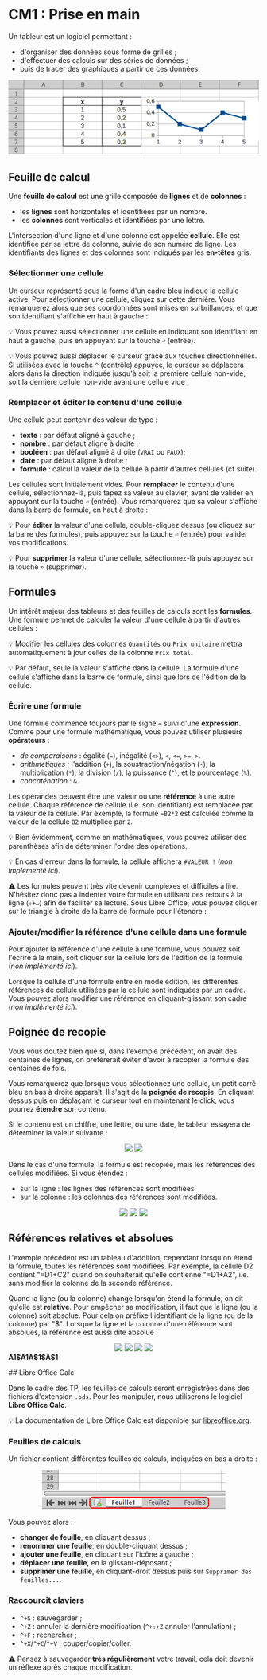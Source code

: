 <!DOCTYPE html>
<html>
    <head>
        <title>CM (BDR1)</title>
        <link rel="stylesheet" href="./index.css">
        <script type="module" src="./index.js" defer></script>
    </head>
    <body>
        <style>
        </style>
        <header></header>
        <main>

# CM1 : Prise en main

Un tableur est un logiciel permettant :
- d'organiser des données sous forme de grilles ;
- d'effectuer des calculs sur des séries de données ;
- puis de tracer des graphiques à partir de ces données.

<center>
    <img src="../../../../assets/tableur/img/intro.png"/>
</center>

## Feuille de calcul

Une **feuille de calcul** est une grille composée de **lignes** et de **colonnes** :
- les **lignes** sont horizontales et identifiées par un nombre.
- les **colonnes** sont verticales et identifiées par une lettre.

L'intersection d'une ligne et d'une colonne est appelée **cellule**. Elle est identifiée par sa lettre de colonne, suivie de son numéro de ligne. Les identifiants des lignes et des colonnes sont indiqués par les **en-têtes** gris. 

### Sélectionner une cellule

Un curseur représenté sous la forme d'un cadre bleu indique la cellule active. Pour sélectionner une cellule, cliquez sur cette dernière. Vous remarquerez alors que ses coordonnées sont mises en surbrillances, et que son identifiant s'affiche en haut à gauche :

<center>
    <calc-sheet cols=3 rows=4></calc-sheet>
</center>

💡 Vous pouvez aussi sélectionner une cellule en indiquant son identifiant en haut à gauche, puis en appuyant sur la touche `⏎` (entrée).

💡 Vous pouvez aussi déplacer le curseur grâce aux touches directionnelles. Si utilisées avec la touche `^` (contrôle) appuyée, le curseur se déplacera alors dans la direction indiquée jusqu'à soit la première cellule non-vide, soit la dernière cellule non-vide avant une cellule vide :

<center>
    <calc-sheet id='sheet_cursor' cols=8 rows=4></calc-sheet>
</center>

### Remplacer et éditer le contenu d'une cellule

Une cellule peut contenir des valeur de type :
- **texte** : par défaut aligné à gauche ;
- **nombre** : par défaut aligné à droite ;
- **booléen** : par défaut aligné à droite (`VRAI` ou `FAUX`);
- **date** : par défaut aligné à droite ;
- **formule** : calcul la valeur de la cellule à partir d'autres cellules (cf suite).

Les cellules sont initialement vides. Pour **remplacer** le contenu d'une cellule, sélectionnez-là, puis tapez sa valeur au clavier, avant de valider en appuyant sur la touche `⏎` (entrée). Vous remarquerez que sa valeur s'affiche dans la barre de formule, en haut à droite :

<center>
    <calc-sheet id="sheet_types" cols=5 rows=4></calc-sheet>
</center>

💡 Pour **éditer** la valeur d'une cellule, double-cliquez dessus (ou cliquez sur la barre des formules), puis appuyez sur la touche `⏎` (entrée) pour valider vos modifications.

💡 Pour **supprimer** la valeur d'une cellule, sélectionnez-là puis appuyez sur la touche `⌦` (supprimer).

## Formules

Un intérêt majeur des tableurs et des feuilles de calculs sont les **formules**. Une formule permet de calculer la valeur d'une cellule à partir d'autres cellules :

<center>
    <calc-sheet id="sheet_formula" cols=3 rows=4></calc-sheet>
</center>

💡 Modifier les cellules des colonnes `Quantités` ou `Prix unitaire` mettra automatiquement à jour celles de la colonne `Prix total`.

💡 Par défaut, seule la valeur s'affiche dans la cellule. La formule d'une cellule s'affiche dans la barre de formule, ainsi que lors de l'édition de la cellule.

### Écrire une formule

Une formule commence toujours par le signe `=` suivi d'une **expression**. Comme pour une formule mathématique, vous pouvez utiliser plusieurs **opérateurs** :
- *de comparaisons* : égalité (`=`), inégalité (`<>`), `<`, `<=`, `>=`, `>`.
- *arithmétiques :* l'addition (`+`), la soustraction/négation (`-`), la multiplication (`*`), la division (`/`), la puissance (`^`), et le pourcentage (`%`).
- *concaténation :* `&`.

Les opérandes peuvent être une valeur ou une **référence** à une autre cellule. Chaque référence de cellule (i.e. son identifiant) est remplacée par la valeur de la cellule. Par exemple, la formule `=B2*2` est calculée comme la valeur de la cellule `B2` multipliée par `2`.

💡 Bien évidemment, comme en mathématiques, vous pouvez utiliser des parenthèses afin de déterminer l'ordre des opérations.

💡 En cas d'erreur dans la formule, la cellule affichera `#VALEUR !` (*non implémenté ici*).

⚠ Les formules peuvent très vite devenir complexes et difficiles à lire. N'hésitez donc pas à indenter votre formule en utilisant des retours à la ligne (`⇧+↵`) afin de faciliter sa lecture. Sous Libre Office, vous pouvez cliquer sur le triangle à droite de la barre de formule pour l'étendre :

<center>
    <calc-sheet id="sheet_complex_formula" cols=3 rows=4></calc-sheet>
</center>

### Ajouter/modifier la référence d'une cellule dans une formule

Pour ajouter la référence d'une cellule à une formule, vous pouvez soit l'écrire à la main, soit cliquer sur la cellule lors de l'édition de la formule (*non implémenté ici*).

Lorsque la cellule d'une formule entre en mode édition, les différentes références de cellule utilisées par la cellule sont indiquées par un cadre. Vous pouvez alors modifier une référence en cliquant-glissant son cadre (*non implémenté ici*).

## Poignée de recopie

Vous vous doutez bien que si, dans l'exemple précédent, on avait des centaines de lignes, on préférerait éviter d'avoir à recopier la formule des centaines de fois.

Vous remarquerez que lorsque vous sélectionnez une cellule, un petit carré bleu en bas à droite apparaît. Il s'agit de la **poignée de recopie**. En cliquant dessus puis en déplaçant le curseur tout en maintenant le click, vous pourrez **étendre** son contenu.

Si le contenu est un chiffre, une lettre, ou une date, le tableur essayera de déterminer la valeur suivante :

<center>
    <img src="./img/étendre-1.png"/>
    <img src="./img/étendre-2.png"/>
</center>

Dans le cas d'une formule, la formule est recopiée, mais les références des cellules modifiées. Si vous étendez :
- sur la ligne : les lignes des références sont modifiées.
- sur la colonne : les colonnes des références sont modifiées.

<center>
    <img src="./img/étendre-form-1.png"/>
    <img src="./img/étendre-form-2.png"/>
    <img src="./img/étendre-form-3.png"/>
</center>

## Références relatives et absolues

L'exemple précédent est un tableau d'addition, cependant lorsqu'on étend la formule, toutes les références sont modifiées.
Par exemple, la cellule D2 contient "=D1+C2" quand on souhaiterait qu'elle contienne "=D1+A2", i.e. sans modifier la colonne de la seconde référence.

Quand la ligne (ou la colonne) change lorsqu'on étend la formule, on dit qu'elle est **relative**. Pour empêcher sa modification, il faut que la ligne (ou la colonne) soit absolue. Pour cela on préfixe l'identifiant de la ligne (ou de la colonne) par "$". Lorsque la ligne et la colonne d'une référence sont absolues, la référence est aussi dite absolue :

<center>
    <img src="./img/étendre-abs-form-1.png"/>
    <img src="./img/étendre-abs-form-2.png"/>
    <img src="./img/étendre-abs-form-3.png"/>
    <img src="./img/étendre-abs-form-4.png"/>
</center>

<div style='display: flex'>
    <div style="text-align:center">
        <strong>A1</strong>
        <calc-sheet id="sheet____formula" cols=4 rows=4></calc-sheet>
    </div>
    <div style="text-align:center">
        <strong>$A1</strong>
    <calc-sheet id="sheet_x__formula" cols=4 rows=4></calc-sheet>
    </div>
    <div style="text-align:center">
        <strong>A$1</strong>
    <calc-sheet id="sheet__x_formula" cols=4 rows=4></calc-sheet>
    </div>
    <div style="text-align:center">
        <strong>$A$1</strong>
    <calc-sheet id="sheet_xx_formula" cols=4 rows=4></calc-sheet>
    </div>
</div>

## Libre Office Calc

Dans le cadre des TP, les feuilles de calculs seront enregistrées dans des fichiers d'extension `.ods`. Pour les manipuler, nous utiliserons le logiciel **Libre Office Calc**.

💡 La documentation de Libre Office Calc est disponible sur [libreoffice.org](https://help.libreoffice.org/latest/fr/text/swriter/main0000.html).

### Feuilles de calculs

Un fichier contient différentes feuilles de calculs, indiquées en bas à droite :

<center>
    <img src="../../../../assets/tableur/img/feuilles.png" />
</center>

 Vous pouvez alors :
- **changer de feuille**, en cliquant dessus ;
- **renommer une feuille**, en double-cliquant dessus ;
- **ajouter une feuille**, en cliquant sur l'icône à gauche ;
- **déplacer une feuille**, en la glissant-déposant ;
- **supprimer une feuille**, en cliquant-droit dessus puis sur `Supprimer des feuilles...`.

### Raccourcit claviers


- `^+S` : sauvegarder ;
- `^+Z` : annuler la dernière modification (`^+⇧+Z` annuler l'annulation) ;
- `^+F` : rechercher ;
- `^+X`/`^+C`/`^+V` : couper/copier/coller.

⚠ Pensez à sauvegarder **très régulièrement** votre travail, cela doit devenir un réflexe après chaque modification.

</main>
    </body>
</html>